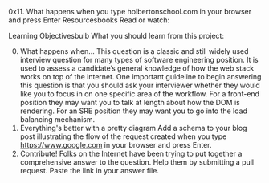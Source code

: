 0x11. What happens when you type holbertonschool.com in your browser and press Enter
Resourcesbooks
Read or watch:

Learning Objectivesbulb
What you should learn from this project:

0. What happens when...
This question is a classic and still widely used interview question for many types of software engineering position. It is used to assess a candidate’s general knowledge of how the web stack works on top of the internet. One important guideline to begin answering this question is that you should ask your interviewer whether they would like you to focus in on one specific area of the workflow. For a front-end position they may want you to talk at length about how the DOM is rendering. For an SRE position they may want you to go into the load balancing mechanism.
1. Everything's better with a pretty diagram
Add a schema to your blog post illustrating the flow of the request created when you type https://www.google.com in your browser and press Enter.
2. Contribute!
Folks on the Internet have been trying to put together a comprehensive answer to the question. Help them by submitting a pull request. Paste the link in your answer file.
